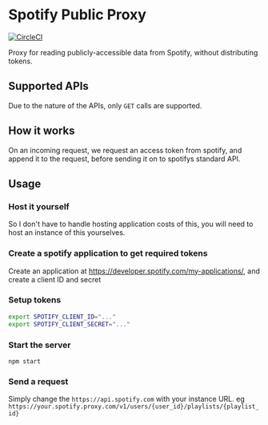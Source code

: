 # Spotify Public Proxy

[![CircleCI](https://circleci.com/gh/RealOrangeOne/spotify-public-proxy.svg?style=svg)](https://circleci.com/gh/RealOrangeOne/spotify-public-proxy)

Proxy for reading publicly-accessible data from Spotify, without distributing tokens.

## Supported APIs
Due to the nature of the APIs, only `GET` calls are supported.

## How it works
On an incoming request, we request an access token from spotify, and append it to the request, before sending it on to spotifys standard API.

## Usage
### Host it yourself
So I don't have to handle hosting application costs of this, you will need to host an instance of this yourselves.

### Create a spotify application to get required tokens
Create an application at https://developer.spotify.com/my-applications/, and create a client ID and secret
### Setup tokens
```bash
export SPOTIFY_CLIENT_ID="..."
export SPOTIFY_CLIENT_SECRET="..."
```
### Start the server

    npm start

### Send a request
Simply change the `https://api.spotify.com` with your instance URL. eg `https://your.spotify.proxy.com/v1/users/{user_id}/playlists/{playlist_id}`
